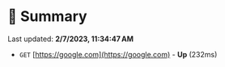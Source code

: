 # 📖 Summary
Last updated: **2/7/2023, 11:34:47 AM**

- `GET` [https://google.com](https://google.com) - **Up** (232ms)
